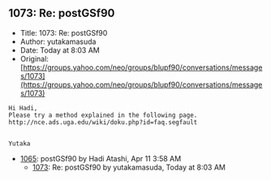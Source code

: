 ## 1073: Re: postGSf90

- Title: 1073: Re: postGSf90
- Author: yutakamasuda
- Date: Today at 8:03 AM
- Original: [https://groups.yahoo.com/neo/groups/blupf90/conversations/messages/1073](https://groups.yahoo.com/neo/groups/blupf90/conversations/messages/1073)

```
Hi Hadi,
Please try a method explained in the following page.
http://nce.ads.uga.edu/wiki/doku.php?id=faq.segfault


Yutaka
```

- [1065](1065.md): postGSf90 by Hadi Atashi, Apr 11 3:58 AM
    - [1073](1073.md): Re: postGSf90 by yutakamasuda, Today at 8:03 AM
